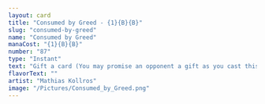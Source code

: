 ```yaml
---
layout: card
title: "Consumed by Greed - {1}{B}{B}"
slug: "consumed-by-greed"
name: "Consumed by Greed"
manaCost: "{1}{B}{B}"
number: "87"
type: "Instant"
text: "Gift a card (You may promise an opponent a gift as you cast this spell. If you do, they draw a card before its other effects.)\nTarget opponent sacrifices a creature with the greatest power among creatures they control. If the gift was promised, return target creature card from your graveyard to your hand."
flavorText: ""
artist: "Mathias Kollros"
image: "/Pictures/Consumed_by_Greed.png"
---
```


